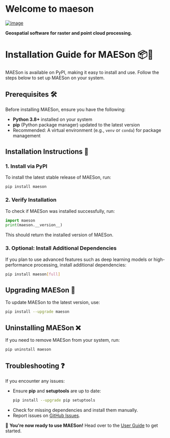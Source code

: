 # Welcome to maeson


[![image](https://img.shields.io/pypi/v/maeson.svg)](https://pypi.python.org/pypi/maeson)


**Geospatial software for raster and point cloud processing.**


# Installation Guide for MAESon 📦🚀

MAESon is available on PyPI, making it easy to install and use. Follow the steps below to set up MAESon on your system.

## Prerequisites 🛠
Before installing MAESon, ensure you have the following:
- **Python 3.8+** installed on your system
- **pip** (Python package manager) updated to the latest version
- Recommended: A virtual environment (e.g., `venv` or `conda`) for package management

## Installation Instructions 💾

### 1. Install via PyPI
To install the latest stable release of MAESon, run:
```bash
pip install maeson
```

### 2. Verify Installation
To check if MAESon was installed successfully, run:
```python
import maeson
print(maeson.__version__)
```
This should return the installed version of MAESon.

### 3. Optional: Install Additional Dependencies
If you plan to use advanced features such as deep learning models or high-performance processing, install additional dependencies:
```bash
pip install maeson[full]
```

## Upgrading MAESon 🔄
To update MAESon to the latest version, use:
```bash
pip install --upgrade maeson
```

## Uninstalling MAESon ❌
If you need to remove MAESon from your system, run:
```bash
pip uninstall maeson
```

## Troubleshooting ❓
If you encounter any issues:
- Ensure **pip** and **setuptools** are up to date:
  ```bash
  pip install --upgrade pip setuptools
  ```
- Check for missing dependencies and install them manually.
- Report issues on [GitHub Issues](https://github.com/yourusername/MAESon/issues).

🚀 **You're now ready to use MAESon!** Head over to the [User Guide](docs/user-guide.md) to get started.
